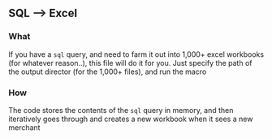 ## SQL --> Excel

### What

If you have a `sql` query, and need to farm it out into 1,000+ excel workbooks (for whatever reason..), this file will do it for you. Just specify the path of the output director (for the 1,000+ files), and run the macro

### How

The code stores the contents of the `sql` query in memory, and then iteratively goes through and creates a new workbook when it sees a new merchant